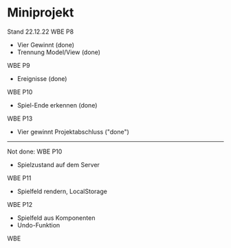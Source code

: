 # Miniprojekt
 
Stand 22.12.22
WBE P8
- Vier Gewinnt (done)
- Trennung Model/View (done)

WBE P9
- Ereignisse (done)

WBE P10
- Spiel-Ende erkennen (done)

WBE P13
- Vier gewinnt Projektabschluss ("done")

---
Not done:
WBE P10
- Spielzustand auf dem Server

WBE P11
- Spielfeld rendern, LocalStorage

WBE P12
- Spielfeld aus Komponenten
- Undo-Funktion

WBE
